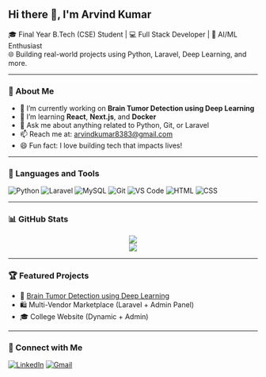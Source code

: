 ## Hi there 👋, I'm Arvind Kumar

🎓 Final Year B.Tech (CSE) Student | 💻 Full Stack Developer | 🤖 AI/ML Enthusiast  
🌐 Building real-world projects using Python, Laravel, Deep Learning, and more.

---

### 🚀 About Me
- 🔭 I’m currently working on **Brain Tumor Detection using Deep Learning**
- 🌱 I’m learning **React**, **Next.js**, and **Docker**
- 💬 Ask me about anything related to Python, Git, or Laravel
- 📫 Reach me at: arvindkumar8383@gmail.com
- 😄 Fun fact: I love building tech that impacts lives!

---

### 🧰 Languages and Tools
![Python](https://img.shields.io/badge/-Python-3776AB?style=flat&logo=python&logoColor=white)
![Laravel](https://img.shields.io/badge/-Laravel-F55247?style=flat&logo=laravel&logoColor=white)
![MySQL](https://img.shields.io/badge/-MySQL-4479A1?style=flat&logo=mysql&logoColor=white)
![Git](https://img.shields.io/badge/-Git-F05032?style=flat&logo=git&logoColor=white)
![VS Code](https://img.shields.io/badge/-VSCode-007ACC?style=flat&logo=visual-studio-code&logoColor=white)
![HTML](https://img.shields.io/badge/-HTML5-E34F26?style=flat&logo=html5&logoColor=white)
![CSS](https://img.shields.io/badge/-CSS3-1572B6?style=flat&logo=css3&logoColor=white)

---

### 📊 GitHub Stats
<p align="center">
  <img src="https://github-readme-stats.vercel.app/api?username=arvindkumar8383&show_icons=true&theme=radical" />
  <br/>
  <img src="https://github-readme-streak-stats.herokuapp.com/?user=arvindkumar8383&theme=radical" />
</p>

---

### 🏆 Featured Projects
- 🧠 [Brain Tumor Detection using Deep Learning](https://github.com/arvindkumar8383/brain-tumor-detection)
- 🛍️ Multi-Vendor Marketplace (Laravel + Admin Panel)
- 🎓 College Website (Dynamic + Admin)

---

### 🔗 Connect with Me
[![LinkedIn](https://img.shields.io/badge/-LinkedIn-blue?style=flat&logo=linkedin&logoColor=white)](https://www.linkedin.com/in/arvindkumar8383)
[![Gmail](https://img.shields.io/badge/-Gmail-D14836?style=flat&logo=gmail&logoColor=white)](mailto:arvindkumar8383@gmail.com)

<!--
**arvindkumar8383/arvindkumar8383** is a ✨ _special_ ✨ repository because its `README.md` (this file) appears on your GitHub profile.

Here are some ideas to get you started:

- 🔭 I’m currently working on ...
- 🌱 I’m currently learning ...
- 👯 I’m looking to collaborate on ...
- 🤔 I’m looking for help with ...
- 💬 Ask me about ...
- 📫 How to reach me: ...
- 😄 Pronouns: ...
- ⚡ Fun fact: ...
-->
